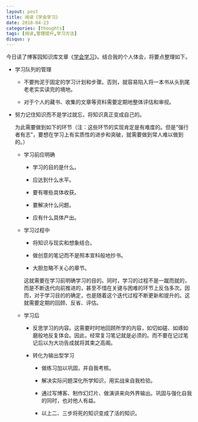 ```yaml
---
layout: post
title: 阅读《学会学习》
date: 2018-04-23
categories: [thoughts]
tags: [阅读,管理提升,学习方法]
disqus: y
---
```


今日读了博客园知识库文章《[学会学习](https://kb.cnblogs.com/page/585734/)》。结合我的个人体会，将要点整理如下。

* 学习队列的管理

  * 不要拘泥于固定的学习计划和步骤。否则，就容易陷入将一本书从头到尾老老实实读完的境地。

  * 对于个人的藏书、收集的文章等资料需要定期地整体评估和审视。

* 努力记住知识而不是学过就忘，将知识真正变成自己的。

  为此需要做到如下的环节（注：这些环节的实现肯定是有难度的。但是“强行者有志”，要想在学习上有实质性的进步和突破，就需要做到常人难以做到的。）

  * 学习前应明确

    * 学习的目的是什么。

    * 应达到什么水平。

    * 要有哪些具体收获。

    * 要解决什么问题。

    * 应有什么具体产出。

  * 学习过程中

    * 将知识与现实和想象结合。

    * 做创意的笔记而不是照本宣科般地抄书。

    * 大胆忽略不关心的章节。

    这就需要在学习前明确学习的目的。同时，学习的过程不是一蹴而就的，而是不断迭代向前推进的，甚至不惜在关键与困难的环节上反刍多次。因而，对于学习目的的确定，也是随着这个迭代过程不断更新和提升的。这就需要定期的回顾、反省、评估。

  * 学习后

    * 反思学习的内容。这需要时时地回顾所学的内容，如切如磋、如琢如磨般地反复体会。因此，经常复习笔记就是必须的。而不要在记过笔记后以为大功告成就将其束之高阁。

    * 转化为输出型学习

      * 做练习加以巩固，并自我考核。

      * 解决实际问题深化所学知识，用实战来自我检验。

      * 通过写博客、制作幻灯片、做演讲来向外界输出。巩固与强化自我的同时，也对他人有益。

      * 以上二、三步将死的知识变成了活的知识。
